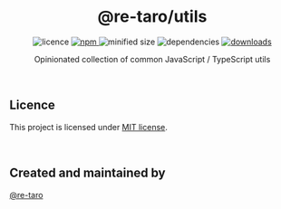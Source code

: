 <h1 align="center">
  @re-taro/utils
</h1>

<p align="center">
  <img src="https://img.shields.io/npm/l/@re-taro/utils" alt="licence">
  <a href="https://www.npmjs.com/package/@re-taro/utils" target="_blank">
    <img src="https://img.shields.io/npm/v/@re-taro/utils.svg" alt="npm">
  </a>
  <img src="https://img.shields.io/bundlephobia/min/@re-taro/utils" alt="minified size">
  <img src="https://img.shields.io/david/re-taro/utils" alt="dependencies">
  <a href="https://www.npmjs.com/package/@re-taro/utils">
    <img src="https://img.shields.io/npm/dt/@re-taro/utils" alt="downloads">
  </a>
</p>

<p align="center">
  Opinionated collection of common JavaScript / TypeScript utils
</p>

&nbsp;

## Licence
This project is licensed under [MIT license](https://opensource.org/licenses/MIT).

&nbsp;

## Created and maintained by

[@re-taro](https://github.com/re-taro)